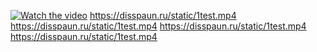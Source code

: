 
[![Watch the video](https://disspaun.ru/static/2preview.png)](https://disspaun.ru/static/1test.mp4)
https://disspaun.ru/static/1test.mp4
https://disspaun.ru/static/1test.mp4
https://disspaun.ru/static/1test.mp4
https://disspaun.ru/static/1test.mp4



